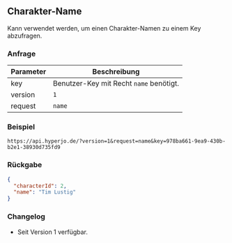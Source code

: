 ## Charakter-Name

Kann verwendet werden, um einen Charakter-Namen zu einem Key abzufragen.

### Anfrage

| Parameter | Beschreibung |
| --- | --- |
| key | Benutzer-Key mit Recht `name` benötigt. |
| version | `1` |
| request | `name` |

### Beispiel

`https://api.hyperjo.de/?version=1&request=name&key=978ba661-9ea9-430b-b2e1-38930d735fd9`

### Rückgabe

```json
{
  "characterId": 2,
  "name": "Tim Lustig"
}
```

### Changelog

- Seit Version 1 verfügbar.
